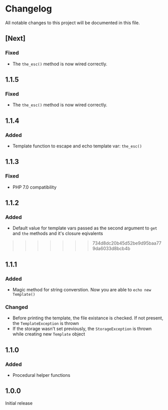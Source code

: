 # Changelog
All notable changes to this project will be documented in this file.

## [Next]

### Fixed
- The `the_esc()` method is now wired correctly.

## 1.1.5

### Fixed
- The `the_esc()` method is now wired correctly.

## 1.1.4

### Added
- Template function to escape and echo template var: `the_esc()`

## 1.1.3

### Fixed
- PHP 7.0 compatibility

## 1.1.2

### Added
- Default value for template vars passed as the second argument to `get` and `the` methods and it's closure eqivalents
>>>>>>> 734d8dc20b45d52be9d95baa779da6033d8bcb4b

## 1.1.1

### Added
- Magic method for string converstion. Now you are able to `echo new Template()`

### Changed
- Before printing the template, the file existance is checked. If not present, the `TemplateException` is thrown
- If the storage wasn't set previously, the `StorageException` is thrown while creating new `Template` object

## 1.1.0

### Added
- Procedural helper functions

## 1.0.0

Initial release
